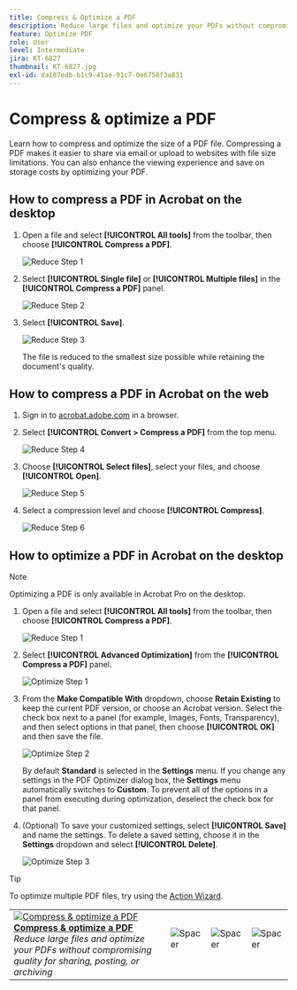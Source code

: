 ```yaml
---
title: Compress & Optimize a PDF
description: Reduce large files and optimize your PDFs without compromising quality for sharing, posting, or archiving
feature: Optimize PDF
role: User
level: Intermediate
jira: KT-6827
thumbnail: KT-6827.jpg
exl-id: da187edb-b1c9-41ae-91c7-0e6758f3a831
---
```

# Compress & optimize a PDF

Learn how to compress and optimize the size of a PDF file. Compressing a PDF makes it easier to share via email or upload to websites with file size limitations. You can also enhance the viewing experience and save on storage costs by optimizing your PDF.

## How to compress a PDF in Acrobat on the desktop

1. Open a file and select **[!UICONTROL All tools]** from the toolbar, then choose **[!UICONTROL Compress a PDF]**.

    ![Reduce Step 1](../assets/Reduce_1.png)

1. Select **[!UICONTROL Single file]** or **[!UICONTROL Multiple files]** in the **[!UICONTROL Compress a PDF]** panel.

    ![Reduce Step 2](../assets/Reduce_2.png)

1. Select **[!UICONTROL Save]**.

    ![Reduce Step 3](../assets/Reduce_3.png)

    The file is reduced to the smallest size possible while retaining the document's quality.


## How to compress a PDF in Acrobat on the web

1. Sign in to [acrobat.adobe.com](https://acrobat.adobe.com/) in a browser.

1. Select **[!UICONTROL Convert > Compress a PDF]** from the top menu.

    ![Reduce Step 4](../assets/Reduce_4.png)

1. Choose **[!UICONTROL Select files]**, select your files, and choose **[!UICONTROL Open]**.

    ![Reduce Step 5](../assets/Reduce_5.png)

1. Select a compression level and choose **[!UICONTROL Compress]**.

    ![Reduce Step 6](../assets/Reduce_6.png)

## How to optimize a PDF in Acrobat on the desktop

>[!NOTE]
>
>Optimizing a PDF is only available in Acrobat Pro on the desktop.

1. Open a file and select **[!UICONTROL All tools]** from the toolbar, then choose **[!UICONTROL Compress a PDF]**.

    ![Reduce Step 1](../assets/Reduce_1.png)

1. Select **[!UICONTROL Advanced Optimization]** from the **[!UICONTROL Compress a PDF]** panel.

    ![Optimize Step 1](../assets/Optimize_1.png)

1. From the **Make Compatible With** dropdown, choose **Retain Existing** to keep the current PDF version, or choose an Acrobat version. Select the check box next to a panel (for example, Images, Fonts, Transparency), and then select options in that panel, then choose **[!UICONTROL OK]** and then save the file.

    ![Optimize Step 2](../assets/Optimize_2.png)

    By default **Standard** is selected in the **Settings** menu. If you change any settings in the PDF Optimizer dialog box, the **Settings** menu automatically switches to **Custom**. To prevent all of the options in a panel from executing during optimization, deselect the check box for that panel.

1. (Optional) To save your customized settings, select **[!UICONTROL Save]** and name the settings. To delete a saved setting, choose it in the **Settings** dropdown and select **[!UICONTROL Delete]**.

    ![Optimize Step 3](../assets/Optimize_3.png)

>[!TIP]
>
>To optimize multiple PDF files, try using the [Action Wizard](../advanced-tasks/action.md).

<table style="table-layout:fixed">
  <td>
    <a href="reduce.md">
      <img alt="Compress & optimize a PDF" src="../assets/reduce.png" />
    </a>
    <div>
    <a href="reduce.md"><strong>Compress & optimize a PDF</strong></a>
    </div>
    <em>Reduce large files and optimize your PDFs without compromising quality for sharing, posting, or archiving</em>
    <br>
  </td>
  <td>
        <img alt="Spacer" src="../assets/Whitespacer.png" />
        <div>
        <br>
      </td>
    <td>
        <img alt="Spacer" src="../assets/Whitespacer.png" />
        <div>
        <br>
    </td>
    <td>
        <img alt="Spacer" src="../assets/Whitespacer.png" />
        <div>
        <br>
    </td>
</tr>
</table>